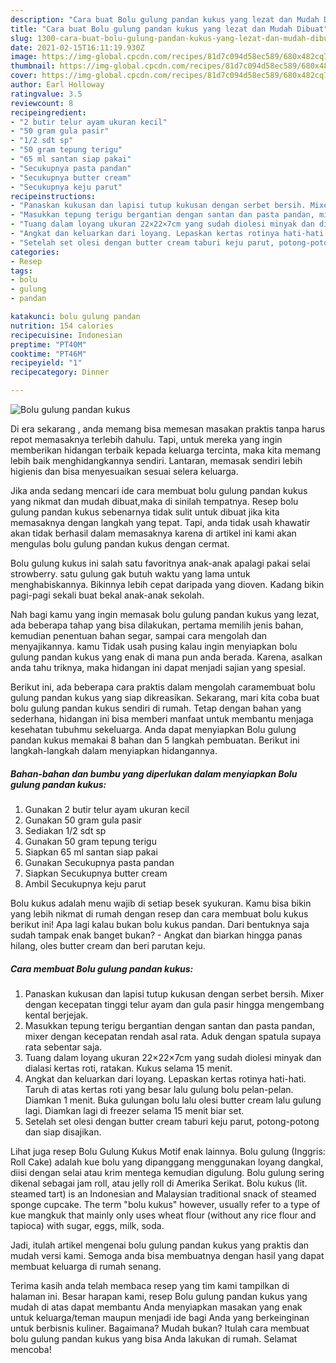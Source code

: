 ```yaml
---
description: "Cara buat Bolu gulung pandan kukus yang lezat dan Mudah Dibuat"
title: "Cara buat Bolu gulung pandan kukus yang lezat dan Mudah Dibuat"
slug: 1300-cara-buat-bolu-gulung-pandan-kukus-yang-lezat-dan-mudah-dibuat
date: 2021-02-15T16:11:19.930Z
image: https://img-global.cpcdn.com/recipes/81d7c094d58ec589/680x482cq70/bolu-gulung-pandan-kukus-foto-resep-utama.jpg
thumbnail: https://img-global.cpcdn.com/recipes/81d7c094d58ec589/680x482cq70/bolu-gulung-pandan-kukus-foto-resep-utama.jpg
cover: https://img-global.cpcdn.com/recipes/81d7c094d58ec589/680x482cq70/bolu-gulung-pandan-kukus-foto-resep-utama.jpg
author: Earl Holloway
ratingvalue: 3.5
reviewcount: 8
recipeingredient:
- "2 butir telur ayam ukuran kecil"
- "50 gram gula pasir"
- "1/2 sdt sp"
- "50 gram tepung terigu"
- "65 ml santan siap pakai"
- "Secukupnya pasta pandan"
- "Secukupnya butter cream"
- "Secukupnya keju parut"
recipeinstructions:
- "Panaskan kukusan dan lapisi tutup kukusan dengan serbet bersih. Mixer dengan kecepatan tinggi telur ayam dan gula pasir hingga mengembang kental berjejak."
- "Masukkan tepung terigu bergantian dengan santan dan pasta pandan, mixer dengan kecepatan rendah asal rata. Aduk dengan spatula supaya rata sebentar saja."
- "Tuang dalam loyang ukuran 22×22×7cm yang sudah diolesi minyak dan dialasi kertas roti, ratakan. Kukus selama 15 menit."
- "Angkat dan keluarkan dari loyang. Lepaskan kertas rotinya hati-hati. Taruh di atas kertas roti yang besar lalu gulung bolu pelan-pelan. Diamkan 1 menit. Buka gulungan bolu lalu olesi butter cream lalu gulung lagi. Diamkan lagi di freezer selama 15 menit biar set."
- "Setelah set olesi dengan butter cream taburi keju parut, potong-potong dan siap disajikan."
categories:
- Resep
tags:
- bolu
- gulung
- pandan

katakunci: bolu gulung pandan 
nutrition: 154 calories
recipecuisine: Indonesian
preptime: "PT40M"
cooktime: "PT46M"
recipeyield: "1"
recipecategory: Dinner

---
```



![Bolu gulung pandan kukus](https://img-global.cpcdn.com/recipes/81d7c094d58ec589/680x482cq70/bolu-gulung-pandan-kukus-foto-resep-utama.jpg)

Di era  sekarang , anda memang bisa memesan masakan praktis tanpa harus repot memasaknya terlebih dahulu. Tapi, untuk mereka yang ingin memberikan hidangan terbaik kepada keluarga tercinta, maka kita memang lebih baik menghidangkannya sendiri. Lantaran, memasak sendiri lebih higienis dan bisa menyesuaikan sesuai selera keluarga.

Jika anda sedang mencari ide cara membuat bolu gulung pandan kukus yang nikmat dan mudah dibuat,maka di sinilah tempatnya. Resep bolu gulung pandan kukus  sebenarnya tidak sulit untuk dibuat jika kita memasaknya dengan langkah yang tepat. Tapi, anda tidak usah khawatir akan tidak berhasil dalam memasaknya 
karena di artikel ini kami akan mengulas bolu gulung pandan kukus dengan cermat.  

Bolu gulung kukus ini salah satu favoritnya anak-anak apalagi pakai selai strowberry. satu gulung gak butuh waktu yang lama untuk menghabiskannya. Bikinnya lebih cepat daripada yang dioven. Kadang bikin pagi-pagi sekali buat bekal anak-anak sekolah.

Nah bagi kamu yang ingin memasak bolu gulung pandan kukus yang lezat, ada beberapa tahap yang bisa dilakukan, pertama memilih jenis bahan, kemudian penentuan bahan segar, sampai cara mengolah dan menyajikannya. kamu Tidak usah pusing kalau ingin menyiapkan bolu gulung pandan kukus yang enak di mana pun anda berada. Karena, asalkan anda  tahu triknya, maka hidangan ini dapat menjadi sajian yang spesial.

Berikut ini, ada beberapa cara praktis  dalam mengolah caramembuat bolu gulung pandan kukus yang siap dikreasikan. Sekarang, mari kita coba buat bolu gulung pandan kukus sendiri di rumah. Tetap dengan bahan yang sederhana, hidangan ini bisa memberi manfaat untuk membantu menjaga kesehatan tubuhmu sekeluarga. Anda dapat menyiapkan Bolu gulung pandan kukus memakai 8 bahan dan 5 langkah pembuatan. Berikut ini langkah-langkah dalam menyiapkan hidangannya.

<!--inarticleads1-->

##### Bahan-bahan dan bumbu yang diperlukan dalam menyiapkan Bolu gulung pandan kukus:

1. Gunakan 2 butir telur ayam ukuran kecil
1. Gunakan 50 gram gula pasir
1. Sediakan 1/2 sdt sp
1. Gunakan 50 gram tepung terigu
1. Siapkan 65 ml santan siap pakai
1. Gunakan Secukupnya pasta pandan
1. Siapkan Secukupnya butter cream
1. Ambil Secukupnya keju parut


Bolu kukus adalah menu wajib di setiap besek syukuran. Kamu bisa bikin yang lebih nikmat di rumah dengan resep dan cara membuat bolu kukus berikut ini! Apa lagi kalau bukan bolu kukus pandan. Dari bentuknya saja sudah tampak enak banget bukan? - Angkat dan biarkan hingga panas hilang, oles butter cream dan beri parutan keju. 

<!--inarticleads2-->

##### Cara membuat Bolu gulung pandan kukus:

1. Panaskan kukusan dan lapisi tutup kukusan dengan serbet bersih. Mixer dengan kecepatan tinggi telur ayam dan gula pasir hingga mengembang kental berjejak.
1. Masukkan tepung terigu bergantian dengan santan dan pasta pandan, mixer dengan kecepatan rendah asal rata. Aduk dengan spatula supaya rata sebentar saja.
1. Tuang dalam loyang ukuran 22×22×7cm yang sudah diolesi minyak dan dialasi kertas roti, ratakan. Kukus selama 15 menit.
1. Angkat dan keluarkan dari loyang. Lepaskan kertas rotinya hati-hati. Taruh di atas kertas roti yang besar lalu gulung bolu pelan-pelan. Diamkan 1 menit. Buka gulungan bolu lalu olesi butter cream lalu gulung lagi. Diamkan lagi di freezer selama 15 menit biar set.
1. Setelah set olesi dengan butter cream taburi keju parut, potong-potong dan siap disajikan.


Lihat juga resep Bolu Gulung Kukus Motif enak lainnya. Bolu gulung (Inggris: Roll Cake) adalah kue bolu yang dipanggang menggunakan loyang dangkal, diisi dengan selai atau krim mentega kemudian digulung. Bolu gulung sering dikenal sebagai jam roll, atau jelly roll di Amerika Serikat. Bolu kukus (lit. steamed tart) is an Indonesian and Malaysian traditional snack of steamed sponge cupcake. The term &#34;bolu kukus&#34; however, usually refer to a type of kue mangkuk that mainly only uses wheat flour (without any rice flour and tapioca) with sugar, eggs, milk, soda. 

Jadi, itulah artikel mengenai  bolu gulung pandan kukus  yang praktis dan mudah versi kami. Semoga anda bisa membuatnya dengan hasil yang dapat membuat keluarga di rumah senang. 

Terima kasih anda telah membaca resep yang tim kami tampilkan di halaman ini. Besar harapan kami, resep  Bolu gulung pandan kukus yang mudah di atas dapat membantu Anda menyiapkan masakan yang enak untuk keluarga/teman maupun menjadi ide bagi Anda yang berkeinginan untuk berbisnis kuliner. Bagaimana? Mudah bukan? Itulah cara membuat bolu gulung pandan kukus yang bisa Anda lakukan di rumah. Selamat mencoba!

